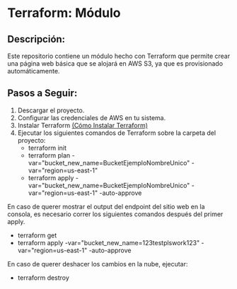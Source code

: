 # Terraform: Módulo

## Descripción:
Este repositorio contiene un módulo hecho con Terraform que permite crear una página web básica que se alojará en AWS S3, ya que es provisionado automáticamente.

## Pasos a Seguir:
1. Descargar el proyecto.
2. Configurar las credenciales de AWS en tu sistema.
3. Instalar Terraform [(Cómo Instalar Terraform)](https://developer.hashicorp.com/terraform/tutorials/aws-get-started/install-cli)
4. Ejecutar los siguientes comandos de Terraform sobre la carpeta del proyecto:
   * terraform init
   * terraform plan -var="bucket_new_name=BucketEjemploNombreUnico" -var="region=us-east-1"
   * terraform apply -var="bucket_new_name=BucketEjemploNombreUnico" -var="region=us-east-1" -auto-approve


En caso de querer mostrar el output del endpoint del sitio web en la consola, es necesario correr los siguientes comandos después del primer apply.
- terraform get
- terraform apply -var="bucket_new_name=123testplswork123" -var="region=us-east-1" -auto-approve


En caso de querer deshacer los cambios en la nube, ejecutar:
- terraform destroy
